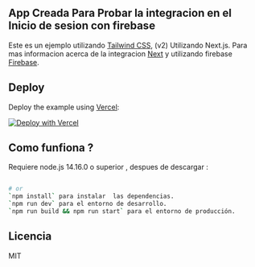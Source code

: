 ## App Creada Para Probar la integracion en el Inicio de sesion con firebase

Este es un ejemplo utilizando [Tailwind CSS](https://tailwindcss.com/), (v2) Utilizando Next.js. Para mas informacion acerca de la integracion [Next](https://nextjs.org/docs) y utilizando firebase [Firebase](https://firebase.google.com/docs).

## Deploy

Deploy the example using [Vercel](https://vercel.com?utm_source=github&utm_medium=readme&utm_campaign=next-example):

[![Deploy with Vercel](https://vercel.com/button)](https://vercel.com/new/git/external?repository-url=https://github.com/vercel/next.js/tree/canary/examples/with-tailwindcss&project-name=with-tailwindcss&repository-name=with-tailwindcss)

## Como funfiona ?

Requiere node.js 14.16.0 o superior , despues de descargar :

```bash

# or
`npm install` para instalar  las dependencias.
`npm run dev` para el entorno de desarrollo.
`npm run build && npm run start` para el entorno de producción.
```

## Licencia

MIT
